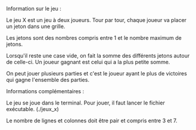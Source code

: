 Information sur le jeu :

Le jeu X est un jeu à deux joueurs. Tour par tour, chaque joueur va placer un jeton dans une grille.

Les jetons sont des nombres compris entre 1 et le nombre maximum de jetons.

Lorsqu'il reste une case vide, on fait la somme des différents jetons autour de celle-ci. Un joueur gagnant est celui qui a la plus petite somme.

On peut jouer plusieurs parties et c'est le joueur ayant le plus de victoires qui gagne l'ensemble des parties. 


Informations complémentaires : 

Le jeu se joue dans le terminal. Pour jouer, il faut lancer le fichier exécutable. (./jeux_x)

Le nombre de lignes et colonnes doit être pair et compris entre 3 et 7.
